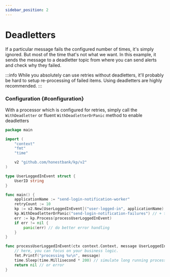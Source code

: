 ```yaml
---
sidebar_position: 2
---
```


# Deadletters
If a particular message fails the configured number of times, it's simply ignored. But most of the time that's not what we want. In this example, it sends the message to a deadletter topic from where you can send alerts and check why they failed.

:::info
While you absolutely can use retries without deadletters, it'll probably be hard to setup re-processing of failed items. Using deadletters are highly recommended.
:::

### Configuration {#configuration}

With a processor which is configured for retries, simply call the `WithDeadletter` or fluent `WithDeadletterOrPanic` method to enable deadletters

```go
package main

import (
	"context"
	"fmt"
	"time"

	v2 "github.com/honestbank/kp/v2"
)

type UserLoggedInEvent struct {
	UserID string
}

func main() {
	applicationName := "send-login-notification-worker"
	retryCount := 10
	kp := v2.New[UserLoggedInEvent]("user-logged-in", applicationName).WithRetryOrPanic("send-login-notification-retries", retryCount)
	kp.WithDeadletterOrPanic("send-login-notification-failures") // + this line sends messages to deadletter topic after retry has exhausted it's limits
	err := kp.Process(processUserLoggedInEvent)
	if err != nil {
		panic(err) // do better error handling
	}
}

func processUserLoggedInEvent(ctx context.Context, message UserLoggedInEvent) error {
	// here, you can focus on your business logic.
	fmt.Printf("processing %v\n", message)
	time.Sleep(time.Millisecond * 200) // simulate long running process
	return nil // or error
}
```
